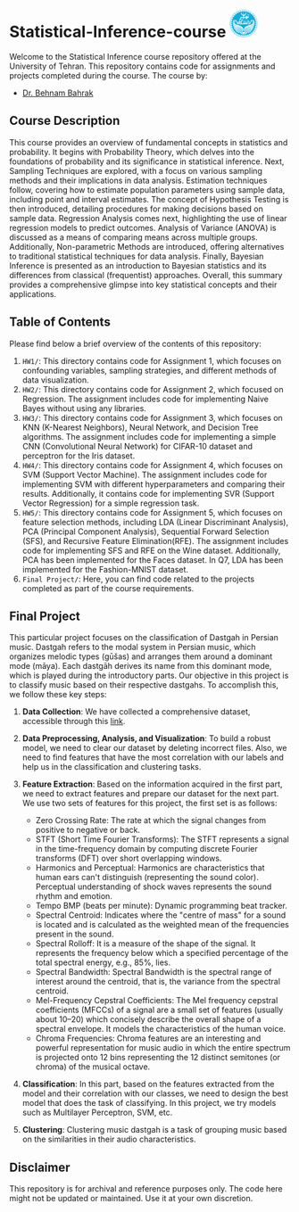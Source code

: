 # Statistical-Inference-course <img src="University_of_Tehran_logo.svg.png" alt="Machine Learning" width="50">


Welcome to the Statistical Inference course repository offered at the University of Tehran. This repository contains code for assignments and projects completed during the course. The course by:

- [Dr. Behnam Bahrak](https://scholar.google.com/citations?user=1IdcoLMAAAAJ&hl=en)

## Course Description


This course provides an overview of fundamental concepts in statistics and probability. It begins with Probability Theory, which delves into the foundations of probability and its significance in statistical inference. Next, Sampling Techniques are explored, with a focus on various sampling methods and their implications in data analysis. Estimation techniques follow, covering how to estimate population parameters using sample data, including point and interval estimates. The concept of Hypothesis Testing is then introduced, detailing procedures for making decisions based on sample data. Regression Analysis comes next, highlighting the use of linear regression models to predict outcomes. Analysis of Variance (ANOVA) is discussed as a means of comparing means across multiple groups. Additionally, Non-parametric Methods are introduced, offering alternatives to traditional statistical techniques for data analysis. Finally, Bayesian Inference is presented as an introduction to Bayesian statistics and its differences from classical (frequentist) approaches. Overall, this summary provides a comprehensive glimpse into key statistical concepts and their applications.

## Table of Contents

Please find below a brief overview of the contents of this repository:
1. `HW1/`: This directory contains code for Assignment 1, which focuses on confounding variables, sampling strategies, and different methods of data visualization.
2. `HW2/`: This directory contains code for Assignment 2, which focused on Regression. The assignment includes code for implementing Naive Bayes without using any libraries.
3. `HW3/`: This directory contains code for Assignment 3, which focuses on KNN (K-Nearest Neighbors), Neural Network, and Decision Tree algorithms. The assignment includes code for implementing a simple CNN (Convolutional Neural Network) for CIFAR-10 dataset and perceptron for the Iris dataset.
4. `HW4/`: This directory contains code for Assignment 4, which focuses on SVM (Support Vector Machine). The assignment includes code for implementing SVM with different hyperparameters and comparing their results. Additionally, it contains code for implementing SVR (Support Vector Regression) for a simple regression task.
5. `HW5/`: This directory contains code for Assignment 5, which focuses on feature selection methods, including LDA (Linear Discriminant Analysis), PCA (Principal Component Analysis), Sequential Forward Selection (SFS), and Recursive Feature Elimination(RFE). The assignment includes code for implementing SFS and RFE on the Wine dataset. Additionally, PCA has been implemented for the Faces dataset. In Q7, LDA has been implemented for the Fashion-MNIST dataset.
7. `Final Project/`: Here, you can find code related to the projects completed as part of the course requirements.

## Final Project
This particular project focuses on the classification of Dastgah in Persian music. Dastgah refers to the modal system in Persian music, which organizes melodic types (gūšas) and arranges them around a dominant mode (māya). Each dastgāh derives its name from this dominant mode, which is played during the introductory parts. Our objective in this project is to classify music based on their respective dastgahs. To accomplish this, we follow these key steps:
1. **Data Collection**: We have collected a comprehensive dataset, accessible through this [link](https://docs.google.com/spreadsheets/d/1QmJ2MomwjbD2N-9TZks4IhPzGdarQnYb9HgU-G0T3Cc/edit#gid=0).

2. **Data Preprocessing, Analysis, and Visualization**: To build a robust model, we need to clear our dataset by deleting incorrect files. Also, we need to find features that have the most correlation with our labels and help us in the classification and clustering tasks.

3. **Feature Extraction**: Based on the information acquired in the first part, we need to extract features and prepare our dataset for the next part. We use two sets of features for this project, the first set is as follows:

   - Zero Crossing Rate: The rate at which the signal changes from positive to negative or back.
   - STFT (Short Time Fourier Transforms): The STFT represents a signal in the time-frequency domain by computing discrete Fourier transforms (DFT) over short overlapping windows.
   - Harmonics and Perceptual: Harmonics are characteristics that human ears can't distinguish (representing the sound color). Perceptual understanding of shock waves represents the sound rhythm and emotion.
   - Tempo BMP (beats per minute): Dynamic programming beat tracker.
   - Spectral Centroid: Indicates where the "centre of mass" for a sound is located and is calculated as the weighted mean of the frequencies present in the sound.
   - Spectral Rolloff: It is a measure of the shape of the signal. It represents the frequency below which a specified percentage of the total spectral energy, e.g., 85%, lies.
   - Spectral Bandwidth: Spectral Bandwidth is the spectral range of interest around the centroid, that is, the variance from the spectral centroid.
   - Mel-Frequency Cepstral Coefficients: The Mel frequency cepstral coefficients (MFCCs) of a signal are a small set of features (usually about 10–20) which concisely describe the overall shape of a spectral envelope. It models the characteristics of the human voice.
   - Chroma Frequencies: Chroma features are an interesting and powerful representation for music audio in which the entire spectrum is projected onto 12 bins representing the 12 distinct semitones (or chroma) of the musical octave.

4. **Classification**: In this part, based on the features extracted from the model and their correlation with our classes, we need to design the best model that does the task of classifying. In this project, we try models such as Multilayer Perceptron, SVM, etc.

5. **Clustering**: Clustering music dastgah is a task of grouping music based on the similarities in their audio characteristics.


## Disclaimer

This repository is for archival and reference purposes only. The code here might not be updated or maintained. Use it at your own discretion.
